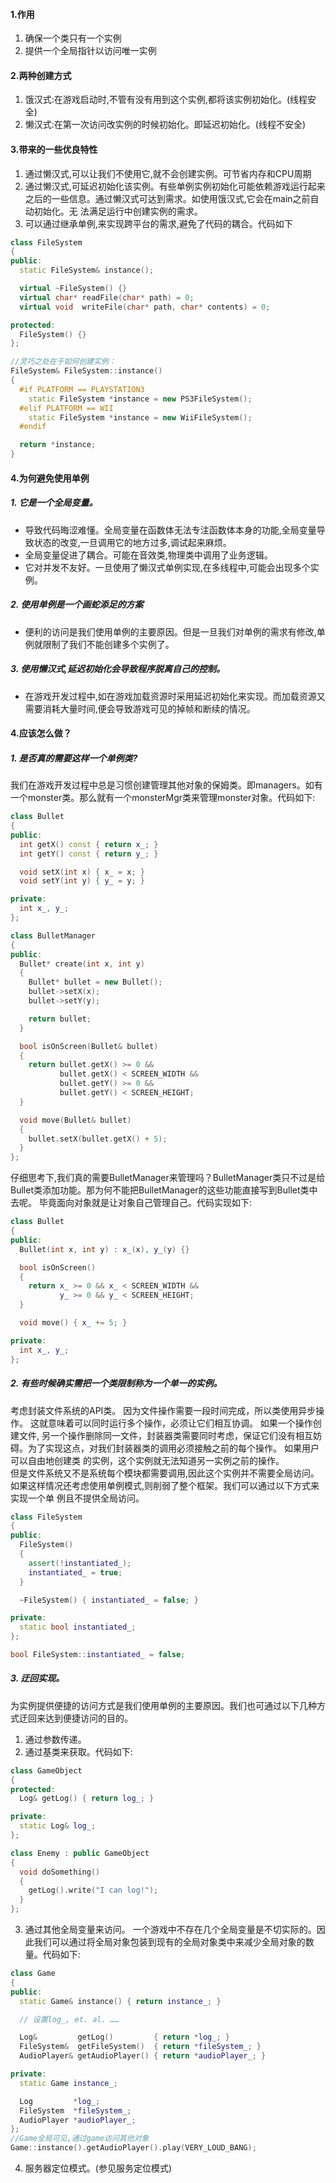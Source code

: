 #### 1.作用
1. 确保一个类只有一个实例  
2. 提供一个全局指针以访问唯一实例

#### 2.两种创建方式
1. 饿汉式:在游戏启动时,不管有没有用到这个实例,都将该实例初始化。(线程安全)
2. 懒汉式:在第一次访问改实例的时候初始化。即延迟初始化。(线程不安全)

#### 3.带来的一些优良特性
1. 通过懒汉式,可以让我们不使用它,就不会创建实例。可节省内存和CPU周期
2. 通过懒汉式,可延迟初始化该实例。有些单例实例初始化可能依赖游戏运行起来之后的一些信息。通过懒汉式可达到需求。如使用饿汉式,它会在main之前自动初始化。无
法满足运行中创建实例的需求。
3. 可以通过继承单例,来实现跨平台的需求,避免了代码的耦合。代码如下
```cpp
class FileSystem
{
public:
  static FileSystem& instance();

  virtual ~FileSystem() {}
  virtual char* readFile(char* path) = 0;
  virtual void  writeFile(char* path, char* contents) = 0;

protected:
  FileSystem() {}
};

//灵巧之处在于如何创建实例：
FileSystem& FileSystem::instance()
{
  #if PLATFORM == PLAYSTATION3
    static FileSystem *instance = new PS3FileSystem();
  #elif PLATFORM == WII
    static FileSystem *instance = new WiiFileSystem();
  #endif

  return *instance;
}
```

#### 4.为何避免使用单例
##### 1. 它是一个全局变量。  
  - 导致代码晦涩难懂。全局变量在函数体无法专注函数体本身的功能,全局变量导致状态的改变,一旦调用它的地方过多,调试起来麻烦。
  - 全局变量促进了耦合。可能在音效类,物理类中调用了业务逻辑。
  - 它对并发不友好。一旦使用了懒汉式单例实现,在多线程中,可能会出现多个实例。  
##### 2. 使用单例是一个画蛇添足的方案
  - 便利的访问是我们使用单例的主要原因。但是一旦我们对单例的需求有修改,单例就限制了我们不能创建多个实例了。
##### 3. 使用懒汉式,延迟初始化会导致程序脱离自己的控制。
  - 在游戏开发过程中,如在游戏加载资源时采用延迟初始化来实现。而加载资源又需要消耗大量时间,便会导致游戏可见的掉帧和断续的情况。

#### 4.应该怎么做？
##### 1. 是否真的需要这样一个单例类?  
我们在游戏开发过程中总是习惯创建管理其他对象的保姆类。即managers。如有一个monster类。那么就有一个monsterMgr类来管理monster对象。代码如下:
```cpp
class Bullet
{
public:
  int getX() const { return x_; }
  int getY() const { return y_; }

  void setX(int x) { x_ = x; }
  void setY(int y) { y_ = y; }

private:
  int x_, y_;
};

class BulletManager
{
public:
  Bullet* create(int x, int y)
  {
    Bullet* bullet = new Bullet();
    bullet->setX(x);
    bullet->setY(y);

    return bullet;
  }

  bool isOnScreen(Bullet& bullet)
  {
    return bullet.getX() >= 0 &&
           bullet.getX() < SCREEN_WIDTH &&
           bullet.getY() >= 0 &&
           bullet.getY() < SCREEN_HEIGHT;
  }

  void move(Bullet& bullet)
  {
    bullet.setX(bullet.getX() + 5);
  }
};
```
仔细思考下,我们真的需要BulletManager来管理吗？BulletManager类只不过是给Bullet类添加功能。那为何不能把BulletManager的这些功能直接写到Bullet类中去呢。
毕竟面向对象就是让对象自己管理自己。代码实现如下:
```cpp
class Bullet
{
public:
  Bullet(int x, int y) : x_(x), y_(y) {}

  bool isOnScreen()
  {
    return x_ >= 0 && x_ < SCREEN_WIDTH &&
           y_ >= 0 && y_ < SCREEN_HEIGHT;
  }

  void move() { x_ += 5; }

private:
  int x_, y_;
};
```
##### 2. 有些时候确实需把一个类限制称为一个单一的实例。  
考虑封装文件系统的API类。 因为文件操作需要一段时间完成，所以类使用异步操作。 这就意味着可以同时运行多个操作，必须让它们相互协调。 如果一个操作创建文件,
另一个操作删除同一文件，封装器类需要同时考虑，保证它们没有相互妨碍。为了实现这点，对我们封装器类的调用必须接触之前的每个操作。 如果用户可以自由地创建类
的实例，这个实例就无法知道另一实例之前的操作。  
但是文件系统又不是系统每个模块都需要调用,因此这个实例并不需要全局访问。如果这样情况还考虑使用单例模式,则削弱了整个框架。我们可以通过以下方式来实现一个单
例且不提供全局访问。
```cpp
class FileSystem
{
public:
  FileSystem()
  {
    assert(!instantiated_);
    instantiated_ = true;
  }

  ~FileSystem() { instantiated_ = false; }

private:
  static bool instantiated_;
};

bool FileSystem::instantiated_ = false;
```

##### 3. 迂回实现。
为实例提供便捷的访问方式是我们使用单例的主要原因。我们也可通过以下几种方式迂回来达到便捷访问的目的。
1. 通过参数传递。
2. 通过基类来获取。代码如下:
```cpp
class GameObject
{
protected:
  Log& getLog() { return log_; }

private:
  static Log& log_;
};

class Enemy : public GameObject
{
  void doSomething()
  {
    getLog().write("I can log!");
  }
};
```
3. 通过其他全局变量来访问。
一个游戏中不存在几个全局变量是不切实际的。因此我们可以通过将全局对象包装到现有的全局对象类中来减少全局对象的数量。代码如下:
```cpp
class Game
{
public:
  static Game& instance() { return instance_; }

  // 设置log_, et. al. ……

  Log&         getLog()         { return *log_; }
  FileSystem&  getFileSystem()  { return *fileSystem_; }
  AudioPlayer& getAudioPlayer() { return *audioPlayer_; }

private:
  static Game instance_;

  Log         *log_;
  FileSystem  *fileSystem_;
  AudioPlayer *audioPlayer_;
};
//Game全局可见,通过game访问其他对象
Game::instance().getAudioPlayer().play(VERY_LOUD_BANG);
```
4. 服务器定位模式。(参见服务定位模式)

